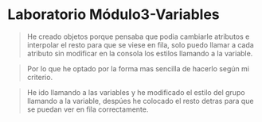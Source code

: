 # Laboratorio Módulo3-Variables

> He creado objetos porque pensaba que podia cambiarle atributos e interpolar el resto para que se viese en fila, solo puedo llamar a cada atributo sin modificar en la consola los estilos llamando a la variable.

> Por lo que he optado por la forma mas sencilla de hacerlo según mi criterio.

> He ido llamando a las variables y he modificado el estilo del grupo llamando a la variable, despúes he colocado el resto detras para que se puedan ver en fila correctamente.
